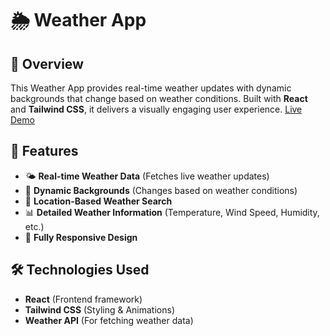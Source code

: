# 🌦️ Weather App

## 📌 Overview

This Weather App provides real-time weather updates with dynamic backgrounds that change based on weather conditions. Built with **React** and **Tailwind CSS**, it delivers a visually engaging user experience. [Live Demo](https://weather-app-with-react-umber.vercel.app)

## 🚀 Features

- 🌤️ **Real-time Weather Data** (Fetches live weather updates)
- 🎨 **Dynamic Backgrounds** (Changes based on weather conditions)
- 📍 **Location-Based Weather Search**
- 📊 **Detailed Weather Information** (Temperature, Wind Speed, Humidity, etc.)
- 📱 **Fully Responsive Design**

## 🛠️ Technologies Used

- **React** (Frontend framework)
- **Tailwind CSS** (Styling & Animations)
- **Weather API** (For fetching weather data)
